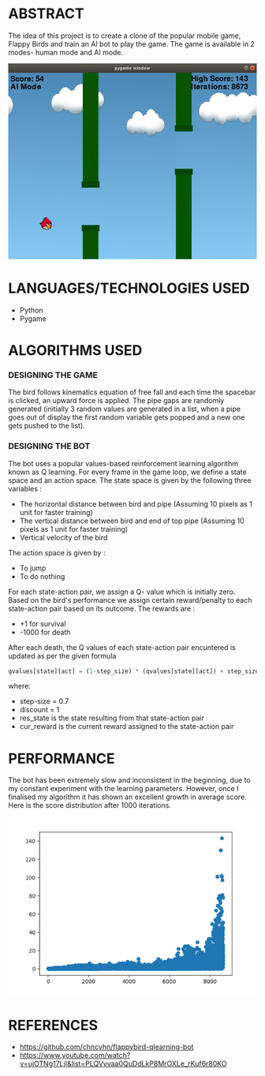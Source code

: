 # ABSTRACT

The idea of this project is to create a clone of the popular mobile game, Flappy Birds and train an AI bot to play the game. The game is available in 2 modes- human mode and AI mode.

![Screenshot](https://github.com/Abhishek150598/AI_flappy_bird/blob/master/screenshot.png)

# LANGUAGES/TECHNOLOGIES USED

- Python
- Pygame

# ALGORITHMS USED

### DESIGNING THE GAME

The bird follows kinematics equation of free fall and each time the spacebar is clicked, an upward force is applied. The pipe gaps are randomly generated (initially 3 random values are generated in a list, when a pipe goes out of display the first random variable gets popped and a new one gets pushed to the list).

### DESIGNING THE BOT

The bot uses a popular values-based reinforcement learning algorithm known as Q learning. For every frame in the game loop, we define a state space and an action space.
The state space is given by the following three variables :
- The horizontal distance between bird and pipe (Assuming 10 pixels as 1 unit for faster training)
- The vertical distance between bird and end of top pipe (Assuming 10 pixels as 1 unit for faster training)
- Vertical velocity of the bird

The action space is given by :
- To jump
- To do nothing

For each state-action pair, we assign a Q- value which is initially zero. Based on the bird's performance we assign certain reward/penalty to each state-action pair based on its outcome.
The rewards are :
- +1 for survival
- -1000 for death

After each death, the Q values of each state-action pair encuntered is updated as per the given formula

```python
qvalues[state][act] = (1-step_size) * (qvalues[state][act]) + step_size * ( cur_reward + discount*max(qvalues[res_state]) )
```

where:
- step-size = 0.7
- discount = 1
- res_state is the state resulting from that state-action pair
- cur_reward is the current reward assigned to the state-action pair

# PERFORMANCE

The bot has been extremely slow and inconsistent in the beginning, due to my constant experiment with the learning parameters.
However, once I finalised my algorithm it has shown an excellent growth in average score. Here is the score distribution after 1000 iterations.
![Iteration vs score](https://github.com/Abhishek150598/AI_flappy_bird/blob/master/score_plot.png)

# REFERENCES

- https://github.com/chncyhn/flappybird-qlearning-bot
- https://www.youtube.com/watch?v=ujOTNg17LjI&list=PLQVvvaa0QuDdLkP8MrOXLe_rKuf6r80KO
